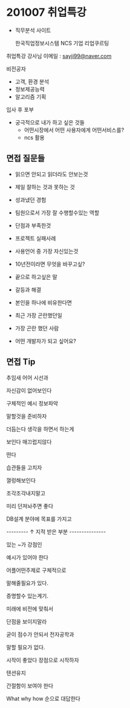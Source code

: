 

# 201007 취업특강

- 직무분석 사이트

  한국직업정보시스템
  NCS
  기업 리업쿠르팅



취업특강 강사님 이메일 : sayji99@naver.com



비전공자

- 고객, 환경 분석
- 정보제공능력
- 알고리즘 기획



입사 후 포부

 - 궁극적으로 내가 하고 싶은 것들
   	- 어떤시장에서 어떤 사용자에게 어떤서비스를?
	- ncs 활용





## 면접 질문들

- 읽으면 안되고 읽더라도 안보는것
- 제일 잘하는 것과 못하는 것
- 성과냈던 경험
- 팀원으로서 가장 잘 수행할수있는 역할
- 단점과 부족한것
- 프로젝트 실패사례
- 사용언어 중 가장 자신있는것

- 10년전이라면 무엇을 바꾸고싶?
- 끝으로 하고싶은 말
- 갈등과 해결
- 본인을 하나에 비유한다면
- 최근 가장 곤란했던일
- 가장 곤란 했던 사람
- 어떤 개발자가 되고 싶어요?





## 면접 Tip

추임새 어어 시선과

자신감이 없어보인다

구체적인 예시 정보파악

말할것을 준비하자

더듬는다 생각을 하면서 하는게

보인다 매끄럽지않다

떤다

습관들을 고치자

껄렁해보인다

조각조각내지말고

미리 던져놔주면 좋다

DB설계 분야에 목표를 가지고

--------- ↑ 지적 받은 부분 ---------------

있는 ~가 강점인

예시가 있어야 한다

어플어떤주제로 구체적으로

말해줄필요가 있다.

증명할수 있는계기.

미래에 비전에 맞춰서

단점을 보이지말라

굳이 점수가 안되서 전자공학과

말할 필요가 없다.

시작이 좋았다 장점으로 시작하자

텐션유지

간절함이 보여야 한다

What why how 순으로 대답한다